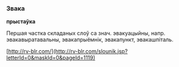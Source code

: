 ### Звака
**прыстаўка**

Першая частка складаных слоў са знач. эвакуацыйны, напр. эвакавыратавальны, эвакапрыёмнік, эвакапункт, эвакашпіталь.

<a rel="author">[http://rv-blr.com/](http://rv-blr.com/slounik.jsp?letterId=0&maskId=0&pageId=1119)</a>

